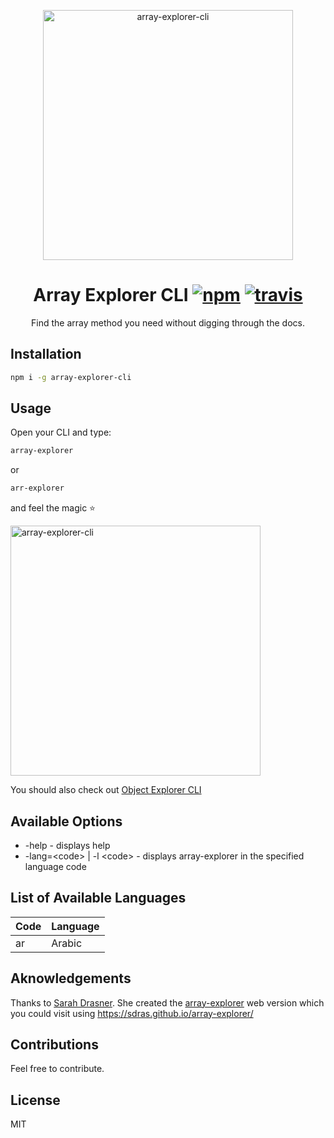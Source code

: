 <p align="center">
  <img src="https://res.cloudinary.com/stackpie/image/upload/v1521402645/array_explorer_init_qbzmze.png" width="400" alt="array-explorer-cli">
</p>
<h1 align="center">
	Array Explorer CLI
	<a href="https://www.npmjs.org/package/array-explorer-cli"><img src="https://img.shields.io/npm/v/array-explorer-cli.svg?style=flat" alt="npm"></a> <a href="https://travis-ci.org/ooade/array-explorer-cli"><img src="https://travis-ci.org/ooade/array-explorer-cli.svg?branch=master" alt="travis"></a>
</h1>
<p align="center">Find the array method you need without digging through the docs.</p>

## Installation

```sh
npm i -g array-explorer-cli
```

## Usage

Open your CLI and type:
```sh
array-explorer
```
or
```sh
arr-explorer
```
and feel the magic :star:

<img src="https://res.cloudinary.com/stackpie/image/upload/v1521402777/array_explorer_lcj5pr.png" width="400" alt="array-explorer-cli">

You should also check out [Object Explorer CLI](https://github.com/ooade/object-explorer-cli)

## Available Options

- -help - displays help
- -lang=\<code\> | -l \<code\> - displays array-explorer in the specified language code

## List of Available Languages

| Code | Language |
| - | - |
|ar|Arabic|

## Aknowledgements
Thanks to [Sarah Drasner](https://github.com/sdras). She created the [array-explorer](https://github.com/sdras/array-explorer) web version which you could visit using https://sdras.github.io/array-explorer/

## Contributions
Feel free to contribute.

## License
MIT

